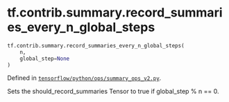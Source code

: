 <div itemscope itemtype="http://developers.google.com/ReferenceObject">
<meta itemprop="name" content="tf.contrib.summary.record_summaries_every_n_global_steps" />
<meta itemprop="path" content="Stable" />
</div>

# tf.contrib.summary.record_summaries_every_n_global_steps

``` python
tf.contrib.summary.record_summaries_every_n_global_steps(
    n,
    global_step=None
)
```



Defined in [`tensorflow/python/ops/summary_ops_v2.py`](https://www.tensorflow.org/code/tensorflow/python/ops/summary_ops_v2.py).

Sets the should_record_summaries Tensor to true if global_step % n == 0.
